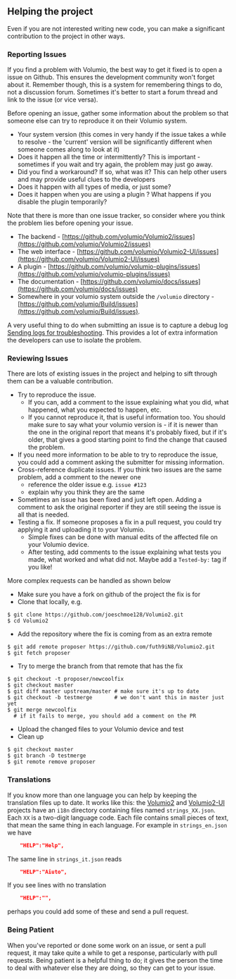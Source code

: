 ## Helping the project

Even if you are not interested writing new code, you can make a significant
contribution to the project in other ways.

### Reporting Issues

If you find a problem with Volumio, the best way to get it fixed is to
open a issue on Github. This ensures the development community won't
forget about it. Remember though, this is a system for remembering things to do,
not a discussion forum. Sometimes it's better to start a forum thread and
link to the issue (or vice versa).

Before opening an issue, gather some information about the problem
so that someone else can try to reproduce it on their Volumio system.

 * Your system version (this comes in very handy if the issue takes a while
   to resolve - the 'current' version will be significantly different when
   someone comes along to look at it)
 * Does it happen all the time or intermittently?
   This is important - sometimes if you wait and try again, the problem may
   just go away.
 * Did you find a workaround? If so, what was it? This can help other users
   and may provide useful clues to the developers
 * Does it happen with all types of media, or just some?
 * Does it happen when you are using a plugin ?
   What happens if you disable the plugin temporarily?

Note that there is more than one issue tracker, so consider where you
think the problem lies before opening your issue.

 * The backend - [https://github.com/volumio/Volumio2/issues](https://github.com/volumio/Volumio2/issues)
 * The web interface - [https://github.com/volumio/Volumio2-UI/issues](https://github.com/volumio/Volumio2-UI/issues)
 * A plugin - [https://github.com/volumio/volumio-plugins/issues](https://github.com/volumio/volumio-plugins/issues)
 * The documentation - [https://github.com/volumio/docs/issues](https://github.com/volumio/docs/issues)
 * Somewhere in your volumio system outside the `/volumio` directory -
   [https://github.com/volumio/Build/issues](https://github.com/volumio/Build/issues).

A very useful thing to do when submitting an issue is to capture a debug log
[Sending logs for troubleshooting](../User_Manual/Sending_logs_for_troubleshooting.html).
This provides a lot of extra information the developers can use to isolate the problem.

### Reviewing Issues

There are lots of existing issues in the project and helping to sift through
them can be a valuable contribution.

 * Try to reproduce the issue.
   * If you can, add a comment to the issue explaining what you did,
     what happened, what you expected to happen, etc.
   * If you cannot reproduce it, that is useful information too.
     You should make sure to say what your volumio version is - if it is newer
     than the one in the original report that means it's probably fixed, but if
     it's older, that gives a good starting point to find the change that caused
     the problem.
 * If you need more information to be able to try to reproduce the issue,
   you could add a comment asking the submitter for missing information.
 * Cross-reference duplicate issues.
   If you think two issues are the same problem, add a comment to the newer one
    * reference the older issue e.g. `issue #123`
    * explain why you think they are the same
 * Sometimes an issue has been fixed and just left open.
   Adding a comment to ask the original reporter if they are still seeing the
   issue is all that is needed.
 * Testing a fix.
   If someone proposes a fix in a pull request, you could try applying it and
   uploading it to your Volumio.
    * Simple fixes can be done with manual edits of the affected file on your
      Volumio device.
    * After testing, add comments to the issue explaining what tests you made,
      what worked and what did not. Maybe add a `Tested-by:` tag if you like!

More complex requests can be handled as shown below
 * Make sure you have a fork on github of the project the fix is for
 * Clone that locally, e.g.
 ```shell
 $ git clone https://github.com/joeschmoe128/Volumio2.git
 $ cd Volumio2
 ```
 * Add the repository where the fix is coming from as an extra remote
 ```shell
 $ git add remote proposer https://github.com/futh9iN8/Volumio2.git
 $ git fetch proposer
 ```
 * Try to merge the branch from that remote that has the fix
 ```shell
 $ git checkout -t proposer/newcoolfix
 $ git checkout master
 $ git diff master upstream/master # make sure it's up to date
 $ git checkout -b testmerge       # we don't want this in master just yet
 $ git merge newcoolfix
   # if it fails to merge, you should add a comment on the PR
 ```
 * Upload the changed files to your Volumio device and test
 * Clean up
 ```shell
 $ git checkout master
 $ git branch -D testmerge
 $ git remote remove proposer
 ```

### Translations

If you know more than one language you can help by keeping the translation
files up to date. It works like this: the
[Volumio2](https://github.com/github/Volumio2) and
[Volumio2-UI](https://github.com/github/Volumio2-UI) projects
have an `i18n` directory containing files named `strings_XX.json`.
Each `XX` is a two-digit language code.
Each file contains small pieces of text, that mean the same thing in each language.
For example in `strings_en.json` we have
```json
    "HELP":"Help",
```
The same line in `strings_it.json` reads
```json
    "HELP":"Aiuto",
```
If you see lines with no translation
```json
    "HELP":"",
```
perhaps you could add some of these and send a pull request.

### Being Patient

When you've reported or done some work on an issue, or sent a pull request,
it may take quite a while to get a response, particularly with pull requests.
Being patient is a helpful thing to do; it gives the person the time to deal
with whatever else they are doing, so they can get to your issue.

